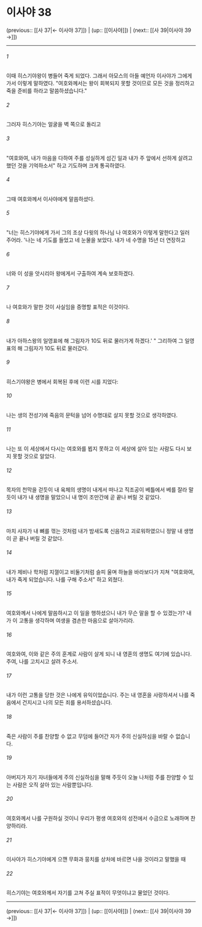 # 이사야 38

(previous:: [[사 37|← 이사야 37]]) | (up:: [[이사야]]) | (next:: [[사 39|이사야 39 →]])

***




###### 1 

이때 히스기야왕이 병들어 죽게 되었다. 그래서 아모스의 아들 예언자 이사야가 그에게 가서 이렇게 말하였다. "여호와께서는 왕이 회복되지 못할 것이므로 모든 것을 정리하고 죽을 준비를 하라고 말씀하셨습니다." 



###### 2 

그러자 히스기야는 얼굴을 벽 쪽으로 돌리고 



###### 3 

"여호와여, 내가 마음을 다하여 주를 성실하게 섬긴 일과 내가 주 앞에서 선하게 살려고 했던 것을 기억하소서" 하고 기도하며 크게 통곡하였다. 



###### 4 

그때 여호와께서 이사야에게 말씀하셨다. 



###### 5 

"너는 히스기야에게 가서 그의 조상 다윗의 하나님 나 여호와가 이렇게 말한다고 일러 주어라. '나는 네 기도를 들었고 네 눈물을 보았다. 내가 네 수명을 15년 더 연장하고 



###### 6 

너와 이 성을 앗시리아 왕에게서 구출하여 계속 보호하겠다. 



###### 7 

나 여호와가 말한 것이 사실임을 증명할 표적은 이것이다. 



###### 8 

내가 아하스왕의 일영표에 해 그림자가 10도 뒤로 물러가게 하겠다.' " 그리하여 그 일영표의 해 그림자가 10도 뒤로 물러갔다. 



###### 9 

히스기야왕은 병에서 회복된 후에 이런 시를 지었다: 



###### 10 

나는 생의 전성기에 죽음의 문턱을 넘어 수명대로 살지 못할 것으로 생각하였다. 



###### 11 

나는 또 이 세상에서 다시는 여호와를 뵙지 못하고 이 세상에 살아 있는 사람도 다시 보지 못할 것으로 알았다. 



###### 12 

목자의 천막을 걷듯이 내 육체의 생명이 내게서 떠나고 직조공이 베틀에서 베를 잘라 말듯이 내가 내 생명을 말았으니 내 명이 조만간에 곧 끝나 버릴 것 같았다. 



###### 13 

마치 사자가 내 뼈를 꺾는 것처럼 내가 밤새도록 신음하고 괴로워하였으니 정말 내 생명이 곧 끝나 버릴 것 같았다. 



###### 14 

내가 제비나 학처럼 지껄이고 비둘기처럼 슬피 울며 하늘을 바라보다가 지쳐 "여호와여, 내가 죽게 되었습니다. 나를 구해 주소서" 하고 외쳤다. 



###### 15 

여호와께서 나에게 말씀하시고 이 일을 행하셨으니 내가 무슨 말을 할 수 있겠는가? 내가 이 고통을 생각하며 여생을 겸손한 마음으로 살아가리라. 



###### 16 

여호와여, 이와 같은 주의 훈계로 사람이 살게 되니 내 영혼의 생명도 여기에 있습니다. 주여, 나를 고치시고 살려 주소서. 



###### 17 

내가 이런 고통을 당한 것은 나에게 유익이었습니다. 주는 내 영혼을 사랑하셔서 나를 죽음에서 건지시고 나의 모든 죄를 용서하셨습니다. 



###### 18 

죽은 사람이 주를 찬양할 수 없고 무덤에 들어간 자가 주의 신실하심을 바랄 수 없습니다. 



###### 19 

아버지가 자기 자녀들에게 주의 신실하심을 말해 주듯이 오늘 나처럼 주를 찬양할 수 있는 사람은 오직 살아 있는 사람뿐입니다. 



###### 20 

여호와께서 나를 구원하실 것이니 우리가 평생 여호와의 성전에서 수금으로 노래하며 찬양하리라. 



###### 21 

이사야가 히스기야에게 으깬 무화과 뭉치를 상처에 바르면 나을 것이라고 말했을 때 



###### 22 

히스기야는 여호와께서 자기를 고쳐 주실 표적이 무엇이냐고 물었던 것이다.

***

(previous:: [[사 37|← 이사야 37]]) | (up:: [[이사야]]) | (next:: [[사 39|이사야 39 →]])
